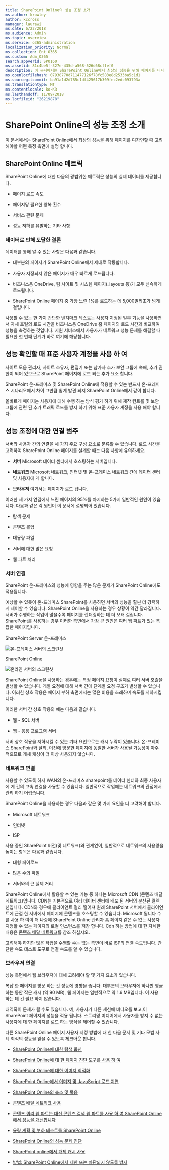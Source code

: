 ```yaml
---
title: SharePoint Online의 성능 조정 소개
ms.author: krowley
author: kccross
manager: laurawi
ms.date: 6/22/2018
ms.audience: Admin
ms.topic: overview
ms.service: o365-administration
localization_priority: Normal
ms.collection: Ent_O365
ms.custom: Adm_O365
search.appverid: SPO160
ms.assetid: 81c4be5f-327e-435d-a568-526d68cffef0
description: 이 문서에서는 SharePoint Online에서 최상의 성능을 위해 페이지를 디자인할 때 고려 해야할 어떤 특정 측면에 설명 합니다.
ms.openlocfilehash: 07938770d711477126f78fc583e8d2533ba5c1d1
ms.sourcegitcommit: ba91a1d2d785c1df425617b309fec2edc093793a
ms.translationtype: MT
ms.contentlocale: ko-KR
ms.lasthandoff: 11/09/2018
ms.locfileid: "26219878"
---
```

# <a name="introduction-to-performance-tuning-for-sharepoint-online"></a>SharePoint Online의 성능 조정 소개

이 문서에서는 SharePoint Online에서 최상의 성능을 위해 페이지를 디자인할 때 고려 해야할 어떤 특정 측면에 설명 합니다.
     
## <a name="sharepoint-online-metrics"></a>SharePoint Online 메트릭

SharePoint Online에 대한 다음의 광범위한 메트릭은 성능의 실제 데이터를 제공합니다.
  
- 페이지 로드 속도
    
- 페이지당 필요한 왕복 횟수
    
- 서비스 관련 문제
    
- 성능 저하를 유발하는 기타 사항
    
### <a name="conclusions-reached-because-of-the-data"></a>데이터로 인해 도달한 결론

데이터를 통해 알 수 있는 사항은 다음과 같습니다.
  
- 대부분의 페이지가 SharePoint Online에서 제대로 작동합니다.
    
- 사용자 지정되지 않은 페이지가 매우 빠르게 로드됩니다.
    
- 비즈니스용 OneDrive, 팀 사이트 및 시스템 페이지(_layouts 등)가 모두 신속하게 로드됩니다.
    
- SharePoint Online 페이지 중 가장 느린 1%를 로드하는 데 5,000밀리초가 넘게 걸립니다.
    
사용할 수 있는 한 가지 간단한 벤치마크 테스트는 사용자 지정된 일부 기능을 사용하면서 자체 포털의 로드 시간을 비즈니스용 OneDrive 홈 페이지의 로드 시간과 비교하여 성능을 측정하는 것입니다. 지원 서비스에서 사용자가 네트워크 성능 문제를 해결할 때 필요한 첫 번째 단계가 바로 여기에 해당합니다.
  
## <a name="use-a-standard-user-account-when-checking-performance"></a>성능 확인할 때 표준 사용자 계정을 사용 하 여

사이트 모음 관리자, 사이트 소유자, 편집기 또는 참가자 추가 보안 그룹에 속해, 추가 권한이 되어 있으므로 SharePoint 페이지에 로드 되는 추가 요소 합니다.
  
SharePoint 온-프레미스 및 SharePoint Online에 적용할 수 있는 반드시 온-프레미스 시나리오에서 차이 그만큼 쉽게 발견 되지 SharePoint Online에서 같이 합니다.
  
올바르게 페이지는 사용자에 대해 수행 하는 방식 평가 하기 위해 제작 컨트롤 및 보안 그룹에 관련 된 추가 트래픽 로드를 방지 하기 위해 표준 사용자 계정을 사용 해야 합니다.
  
## <a name="connection-categories-for-performance-tuning"></a>성능 조정에 대한 연결 범주

서버와 사용자 간의 연결을 세 가지 주요 구성 요소로 분류할 수 있습니다. 로드 시간을 고려하여 SharePoint Online 페이지를 설계할 때는 다음 사항에 유의하세요.
  
- **서버** Microsoft 데이터 센터에서 호스팅하는 서버입니다.
    
- **네트워크** Microsoft 네트워크, 인터넷 및 온-프레미스 네트워크 간에 데이터 센터 및 사용자에 게 합니다.
    
- **브라우저** 여기서는 페이지가 로드 됩니다.
    
이러한 세 가지 연결에서 느린 페이지의 95%를 차지하는 5가지 일반적인 원인이 있습니다. 다음과 같은 각 원인이 이 문서에 설명되어 있습니다.
  
- 탐색 문제
    
- 콘텐츠 롤업
    
- 대용량 파일
    
- 서버에 대한 많은 요청
    
- 웹 파트 처리
    
### <a name="server-connection"></a>서버 연결

SharePoint 온-프레미스의 성능에 영향을 주는 많은 문제가 SharePoint Online에도 적용됩니다.
  
예상할 수 있듯이 온-프레미스 SharePoint를 사용하면 서버의 성능을 훨씬 더 강력하게 제어할 수 있습니다. SharePoint Online을 사용하는 경우 상황이 약간 달라집니다. 서버가 수행하는 작업이 많을수록 페이지를 렌더링하는 데 더 오래 걸립니다. SharePoint를 사용하는 경우 이러한 측면에서 가장 큰 원인은 여러 웹 파트가 있는 복잡한 페이지입니다.
  
SharePoint Server 온-프레미스
  
![온-프레미스 서버의 스크린샷](media/a8e9b646-cdff-4131-976a-b5f891da44ac.png)
  
SharePoint Online
  
![온라인 서버의 스크린샷](media/46b27ded-d8a4-4287-b3e0-2603a764b8f8.png)
  
SharePoint Online을 사용하는 경우에는 특정 페이지 요청이 실제로 여러 서버 호출을 발생할 수 있습니다. 개별 요청에 대해 서버 간에 단계별 요청 구조가 발생할 수 있습니다. 이러한 상호 작용은 페이지 부하 측면에서는 많은 비용을 초래하며 속도를 저하시킵니다.
  
이러한 서버 간 상호 작용의 예는 다음과 같습니다.
  
- 웹 - SQL 서버
    
- 웹 - 응용 프로그램 서버
    
서버 상호 작용을 저하시킬 수 있는 기타 요인으로는 캐시 누락이 있습니다. 온-프레미스 SharePoint와 달리, 이전에 방문한 페이지에 동일한 서버가 사용될 가능성이 아주 적으므로 개체 캐싱이 더 이상 사용되지 않습니다.
  
### <a name="network-connection"></a>네트워크 연결

사용할 수 있도록 하지 WAN의 온-프레미스 sharepoint를 데이터 센터와 최종 사용자에 게 간의 고속 연결을 사용할 수 있습니다. 일반적으로 작업에는 네트워크의 관점에서 관리 하기 어렵습니다.
  
SharePoint Online을 사용하는 경우 다음과 같은 몇 가지 요인을 더 고려해야 합니다.
  
- Microsoft 네트워크
    
- 인터넷
    
- ISP
    
사용 중인 SharePoint 버전(및 네트워크)와 관계없이, 일반적으로 네트워크의 사용량을 높이는 항목은 다음과 같습니다.
  
- 대형 페이로드
    
- 많은 수의 파일
    
- 서버와의 큰 실제 거리
    
SharePoint Online에서 활용할 수 있는 기능 중 하나는 Microsoft CDN (콘텐츠 배달 네트워크)입니다. CDN는 기본적으로 여러 데이터 센터에 배포 된 서버의 분산된 컬렉션입니다. CDN와 경우에 클라이언트 멀리 떨어져 원래 SharePoint 서버에서 클라이언트에 근접 한 서버에서 페이지에 콘텐츠를 호스팅할 수 있습니다. Microsoft 됩니다 수를 사용 하 여이 더 나중에 SharePoint Online 관리자 홈 페이지 같은 수 없는 사용자 지정할 수 있는 페이지의 로컬 인스턴스를 저장 합니다. Cdn 하는 방법에 대 한 자세한 내용은 [콘텐츠 배달 네트워크](https://docs.microsoft.com/en-us/office365/enterprise/content-delivery-networks)를 참조 하십시오.
  
고려해야 하지만 많은 작업을 수행할 수는 없는 측면이 바로 ISP의 연결 속도입니다. 간단한 속도 테스트 도구로 연결 속도를 알 수 있습니다.
  
### <a name="browser-connection"></a>브라우저 연결

성능 측면에서 웹 브라우저에 대해 고려해야 할 몇 가지 요소가 있습니다.
  
복잡 한 페이지를 방문 하는 것 성능에 영향을 줍니다. 대부분의 브라우저에 하나만 평균 하는 동안 작은 캐시 (약 90 MB), 웹 페이지는 일반적으로 약 1.6 MB입니다. 이 사용 하는 데 긴 필요 하지 않습니다.
  
대역폭이 문제가 될 수도 있습니다. 예, 사용자가 다른 세션에 비디오를 보고,이 SharePoint 페이지의 성능을 적용 됩니다. 스트리밍 미디어에서 사용자를 방지 수 없는 사용자에 대 한 페이지를 로드 하는 방식을 제어할 수 있습니다.
  
다른 SharePoint Online 페이지 사용자 지정 방법에 대 한 다음 문서 및 기타 모범 사례 최적의 성능을 얻을 수 있도록 체크아웃 합니다.
  
- [SharePoint Online에 대한 탐색 옵션](navigation-options-for-sharepoint-online.md)
    
- [SharePoint Online에 대 한 페이지 진단 도구를 사용 하 여](page-diagnostics-for-spo.md)
    
- [SharePoint Online에 대한 이미지 최적화](image-optimization-for-sharepoint-online.md)
    
- [SharePoint Online에서 이미지 및 JavaScript 로드 지연](delay-loading-images-and-javascript-in-sharepoint-online.md)
    
- [SharePoint Online의 축소 및 묶음](minification-and-bundling-in-sharepoint-online.md)
    
- [콘텐츠 배달 네트워크 사용](using-content-delivery-networks-with-sharepoint-online.md)
    
- [콘텐츠 쿼리 웹 파트는 대신 콘텐츠 검색 웹 파트를 사용 하 여 SharePoint Online에서 성능을 개선합니다](using-content-search-web-part-instead-of-content-query-web-part-to-improve-perfo.md)
    
- [용량 계획 및 부하 테스트를 SharePoint Online](capacity-planning-and-load-testing-sharepoint-online.md)
    
- [SharePoint Online의 성능 문제 진단](diagnosing-performance-issues-with-sharepoint-online.md)
    
- [SharePoint online에서 개체 캐시 사용](using-the-object-cache-with-sharepoint-online.md)
    
- [방법: SharePoint Online에서 제한 또는 차단되지 않도록 방지](https://msdn.microsoft.com/en-us/library/office/dn889829.aspx)
    

